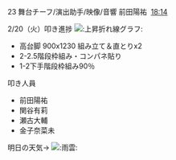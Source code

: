 23 舞台チーフ/演出助手/映像/音響 前田陽祐  [18:14](https://mercury23newcomer.slack.com/archives/C06AKBYHGPM/p1708420498777629)  

2/20（火）叩き進捗 ![:上昇折れ線グラフ:](https://a.slack-edge.com/production-standard-emoji-assets/14.0/apple-medium/1f4c8@2x.png)  

- 高台脚 900x1230 組み立て＆直とりx2
- 2-2.5階段枠組み・コンパネ貼り
- 1-2下手階段枠組み90％

叩き人員  

- 前田陽祐
- 関谷有莉
- 瀬古大輔
- 金子奈菜未

明日の天気→ ![:雨雲:](https://a.slack-edge.com/production-standard-emoji-assets/14.0/apple-medium/1f327-fe0f@2x.png)